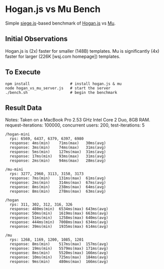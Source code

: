 Hogan.js vs Mu Bench
====================

Simple [siege.js](https://github.com/kissjs/siege.js)-based benchmark of 
[Hogan.js](https://github.com/twitter/hogan.js) vs [Mu](https://github.com/raycmorgan/Mu).


Initial Observations
--------------------

Hogan.js is (2x) faster for smaller (148B) templates. Mu is 
significantly (4x) faster for larger (226K [wsj.com homepage]) 
templates.


To Execute
----------

    npm install                  # install hogan.js & mu
    node hogan_vs_mu_server.js   # start the server
    ./bench.sh                   # begin the benchmark



Result Data
-----------

Notes: 
  Taken on a MacBook Pro 2.53 GHz Intel Core 2 Duo, 8GB RAM.
  request-iterations: 100000, concurrent users: 200, test-iterations: 5

    /hogan-mini
      rps: 6569, 6437, 6379, 6397, 6980
      response: 4ms(min)	71ms(max)	30ms(avg)
      response: 3ms(min)	74ms(max)	31ms(avg)
      response: 5ms(min)	127ms(max)	31ms(avg)
      response: 17ms(min)	93ms(max)	31ms(avg)
      response: 2ms(min)	94ms(max)	28ms(avg)

    /mu-mini
      rps: 3277, 2960, 3113, 3150, 3173
      response: 7ms(min)	131ms(max)	61ms(avg)
      response: 2ms(min)	314ms(max)	67ms(avg)
      response: 8ms(min)	238ms(max)	64ms(avg)
      response: 8ms(min)	278ms(max)	63ms(avg)

    /hogan
      rps: 311, 302, 312, 316, 326
      response: 480ms(min)	6534ms(max)	643ms(avg)
      response: 50ms(min)	1619ms(max)	663ms(avg)
      response: 51ms(min)	1258ms(max)	640ms(avg)
      response: 444ms(min)	7008ms(max)	634ms(avg)
      response: 39ms(min)	1935ms(max)	614ms(avg)
      
    /mu
      rps: 1268, 1169, 1200, 1085, 1201
      response: 8ms(min)	517ms(max)	157ms(avg)
      response: 19ms(min)	5579ms(max)	171ms(avg)
      response: 8ms(min)	5520ms(max)	166ms(avg)
      response: 10ms(min)	725ms(max)	184ms(avg)
      response: 9ms(min)	480ms(max)	166ms(avg)
